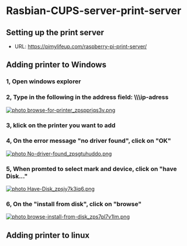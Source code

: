 # Rasbian-CUPS-server-print-server

## Setting up the print server
- URL: https://pimylifeup.com/raspberry-pi-print-server/ 

## Adding printer to Windows
<h3> 1, Open windows explorer </h3>

<h3> 2, Type in the following in the address field: \\\ip-adress </h3>
<a href="http://s44.photobucket.com/user/erik-danielsen/media/browse-for-printer_zpspprjqs3v.png.html" target="_blank"><img   src="http://i44.photobucket.com/albums/f48/erik-danielsen/browse-for-printer_zpspprjqs3v.png" border="0" alt=" photo browse-for-printer_zpspprjqs3v.png"/></a>

<h3> 3, klick on the printer you want to add </h3>

<h3> 4, On the error message "no driver found", click on "OK" </h3>
<a href="http://s44.photobucket.com/user/erik-danielsen/media/No-driver-found_zpsgtuhuddo.png.html" target="_blank"><img src="http://i44.photobucket.com/albums/f48/erik-danielsen/No-driver-found_zpsgtuhuddo.png" border="0" alt=" photo No-driver-found_zpsgtuhuddo.png"/></a>

<h3> 5, When promted to select mark and device, click on "have Disk..." </h3>
<a href="http://s44.photobucket.com/user/erik-danielsen/media/Have-Disk_zpsjy7k3iq6.png.html" target="_blank"><img src="http://i44.photobucket.com/albums/f48/erik-danielsen/Have-Disk_zpsjy7k3iq6.png" border="0" alt=" photo Have-Disk_zpsjy7k3iq6.png"/></a>

<h3> 6, On the "install from disk", click on "browse" </h3>
<a href="http://s44.photobucket.com/user/erik-danielsen/media/browse-install-from-disk_zps7pl7v1lm.png.html" target="_blank"><img src="http://i44.photobucket.com/albums/f48/erik-danielsen/browse-install-from-disk_zps7pl7v1lm.png" border="0" alt=" photo browse-install-from-disk_zps7pl7v1lm.png"/></a>

## Adding printer to linux
